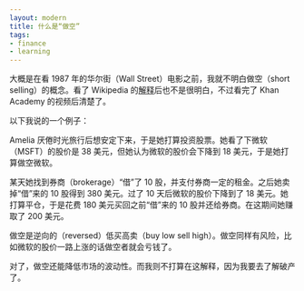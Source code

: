 ```yaml
---
layout: modern
title: 什么是“做空”
tags:
- finance
- learning
---
```


大概是在看 1987 年的华尔街（Wall Street）电影之前，我就不明白做空（short selling）的概念。看了 Wikipedia 的[解释](http://zh.wikipedia.org/wiki/%E7%A9%BA%E5%A4%B4)后也不是很明白，不过看完了 Khan Academy 的视频后清楚了。

以下我说的一个例子：

Amelia 厌倦时光旅行后想安定下来，于是她打算投资股票。她看了下微软（MSFT）的股价是 38 美元，但她认为微软的股价会下降到 18 美元，于是她打算做空微软。

某天她找到券商（brokerage）“借”了 10 股，并支付券商一定的租金。之后她卖掉“借”来的 10 股得到 380 美元。过了 10 天后微软的股价下降到了 18 美元。她打算平仓，于是花费 180 美元买回之前“借”来的 10 股并还给券商。在这期间她赚取了 200 美元。

做空是逆向的（reversed）低买高卖（buy low sell high）。做空同样有风险，比如微软的股价一路上涨的话做空者就会亏钱了。

对了，做空还能降低市场的波动性。而我则不打算在这解释，因为我要去了解破产了。